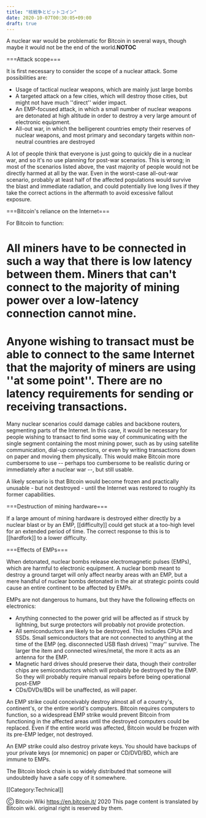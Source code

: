 ```yaml
---
title: "核戦争とビットコイン"
date: 2020-10-07T00:30:05+09:00
draft: true
---
```


A nuclear war would be problematic for Bitcoin in several ways, though maybe it would not be the end of the world.__NOTOC__

===Attack scope===

It is first necessary to consider the scope of a nuclear attack. Some possibilities are:

* Usage of tactical nuclear weapons, which are mainly just large bombs
* A targeted attack on a few cities, which will destroy those cities, but might not have much ''direct'' wider impact.
* An EMP-focused attack, in which a small number of nuclear weapons are detonated at high altitude in order to destroy a very large amount of electronic equipment.
* All-out war, in which the belligerent countries empty their reserves of nuclear weapons, and most primary and secondary targets within non-neutral countries are destroyed

A lot of people think that everyone is just going to quickly die in a nuclear war, and so it's no use planning for post-war scenarios. This is wrong; in most of the scenarios listed above, the vast majority of people would not be directly harmed at all by the war. Even in the worst-case all-out-war scenario, probably at least half of the affected populations would survive the blast and immediate radiation, and could potentially live long lives if they take the correct actions in the aftermath to avoid excessive fallout exposure.

===Bitcoin's reliance on the Internet===

For Bitcoin to function:

# All miners have to be connected in such a way that there is low latency between them. Miners that can't connect to the majority of mining power over a low-latency connection cannot mine.
# Anyone wishing to transact must be able to connect to the same Internet that the majority of miners are using ''at some point''. There are no latency requirements for sending or receiving transactions.

Many nuclear scenarios could damage cables and backbone routers, segmenting parts of the Internet. In this case, it would be necessary for people wishing to transact to find some way of communicating with the single segment containing the most mining power, such as by using satellite communication, dial-up connections, or even by writing transactions down on paper and moving them physically. This would make Bitcoin more cumbersome to use -- perhaps too cumbersome to be realistic during or immediately after a nuclear war --, but still usable.

A likely scenario is that Bitcoin would become frozen and practically unusable - but not destroyed - until the Internet was restored to roughly its former capabilities.

===Destruction of mining hardware===

If a large amount of mining hardware is destroyed either directly by a nuclear blast or by an EMP, [[difficulty]] could get stuck at a too-high level for an extended period of time. The correct response to this is to [[hardfork]] to a lower difficulty.

===Effects of EMPs===

When detonated, nuclear bombs release electromagnetic pulses (EMPs), which are harmful to electronic equipment. A nuclear bomb meant to destroy a ground target will only affect nearby areas with an EMP, but a mere handful of nuclear bombs detonated in the air at strategic points could cause an entire continent to be affected by EMPs.

EMPs are not dangerous to humans, but they have the following effects on electronics:

* Anything connected to the power grid will be affected as if struck by lightning, but surge protectors will probably not provide protection.
* All semiconductors are likely to be destroyed. This includes CPUs and SSDs. Small semiconductors that are not connected to anything at the time of the EMP (eg. disconnected USB flash drives) ''may'' survive. The larger the item and connected wires/metal, the more it acts as an antenna for the EMP.
* Magnetic hard drives should preserve their data, though their controller chips are semiconductors which will probably be destroyed by the EMP. So they will probably require manual repairs before being operational post-EMP
* CDs/DVDs/BDs will be unaffected, as will paper.
 
An EMP strike could conceivably destroy almost all of a country's, continent's, or the entire world's computers. Bitcoin requires computers to function, so a widespread EMP strike would prevent Bitcoin from functioning in the affected areas until the destroyed computers could be replaced. Even if the entire world was affected, Bitcoin would be frozen with its pre-EMP ledger, not destroyed.

An EMP strike could also destroy private keys. You should have backups of your private keys (or mnemonic) on paper or CD/DVD/BD, which are immune to EMPs.
 
The Bitcoin block chain is so widely distributed that someone will undoubtedly have a safe copy of it somewhere.

[[Category:Technical]]

Ⓒ Bitcoin Wiki https://en.bitcoin.it/ 2020
This page content is translated by Bitcoin wiki. original right is reserved by them.
